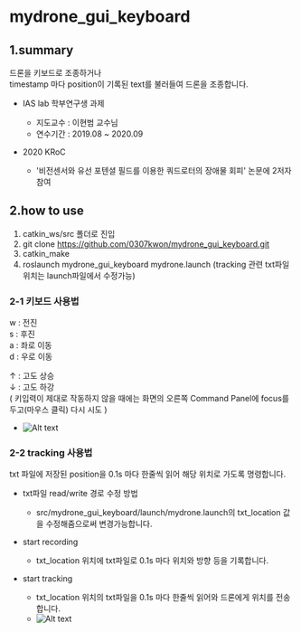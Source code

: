 mydrone_gui_keyboard
========================

1.summary
---------------
드론을 키보드로 조종하거나  
timestamp 마다 position이 기록된 text를 불러들여 드론을 조종합니다.


* IAS lab 학부연구생 과제  
  * 지도교수 : 이현범 교수님  
  * 연수기간 : 2019.08 ~ 2020.09  


* 2020 KRoC
  * '비전센서와 유선 포텐셜 필드를 이용한 쿼드로터의 장애물 회피' 논문에 2저자 참여


2.how to use
-----------------
1. catkin_ws/src 폴더로 진입
2. git clone https://github.com/0307kwon/mydrone_gui_keyboard.git
3. catkin_make
4. roslaunch mydrone_gui_keyboard mydrone.launch
(tracking 관련 txt파일 위치는 launch파일에서 수정가능)

### 2-1 키보드 사용법
w : 전진  
s : 후진  
a : 좌로 이동  
d : 우로 이동  


↑ : 고도 상승  
↓ : 고도 하강  
( 키입력이 제대로 작동하지 않을 때에는 화면의 오른쪽 Command Panel에 focus를 두고(마우스 클릭) 다시 시도 )  
  * ![Alt text](/image/keyboard.gif "keyboard")


### 2-2 tracking 사용법
 txt 파일에 저장된 position을 0.1s 마다 한줄씩 읽어 해당 위치로 가도록 명령합니다.

* txt파일 read/write 경로 수정 방법
  * src/mydrone_gui_keyboard/launch/mydrone.launch의 txt_location 값을 수정해줌으로써 변경가능합니다.

* start recording 
  * txt_location 위치에 txt파일로 0.1s 마다 위치와 방향 등을 기록합니다.

* start tracking
  * txt_location 위치의 txt파일을 0.1s 마다 한줄씩 읽어와 드론에게 위치를 전송합니다.
  * ![Alt text](/image/tracking.gif "tracking")


